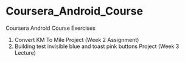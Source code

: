 # Coursera_Android_Course
Coursera Android Course Exercises

1. Convert KM To Mile Project (Week 2 Assignment)
2. Building test invisible blue and toast pink buttons Project (Week 3 Lecture)
